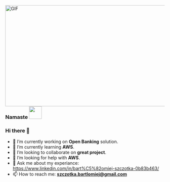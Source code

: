 <img align="right" alt="GIF" src="https://github.com/sparshrestha/sparshrestha/blob/main/code.gif?raw=true" width="512" height="320" />

### Namaste <img src="https://media.giphy.com/media/jt2eXsj7kgXreDGav1/giphy.gif" width="40px">

### Hi there 👋
- 🔭 I’m currently working on **Open Banking** solution.
- 🌱 I’m currently learning **AWS**.
- 👯 I’m looking to collaborate on **great project**.
- 🤔 I’m looking for help with **AWS**.
- 💬 Ask me about my experiance: https://www.linkedin.com/in/bart%C5%82omiej-szczotka-0b83b463/
- 📫 How to reach me: **szczotka.bartlomiej@gmail.com**
